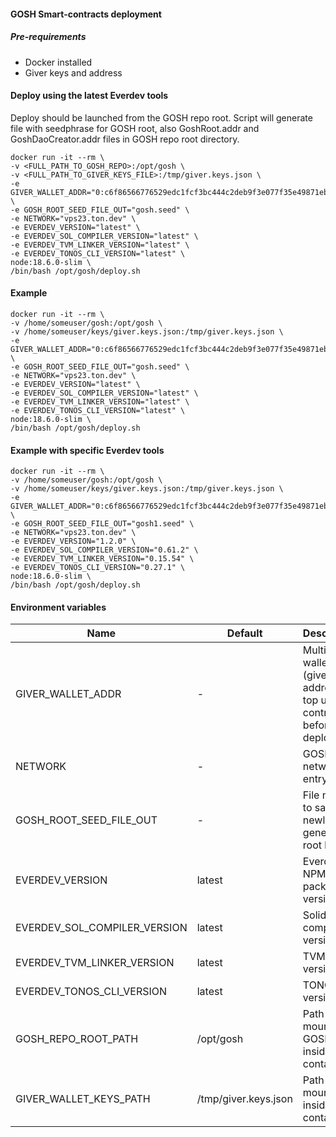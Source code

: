 #### GOSH Smart-contracts deployment

##### Pre-requirements
- Docker installed
- Giver keys and address

#### Deploy using the latest Everdev tools

Deploy should be launched from the GOSH repo root.
Script will generate file with seedphrase for GOSH root, also GoshRoot.addr and GoshDaoCreator.addr files in GOSH repo root directory. 

```
docker run -it --rm \
-v <FULL_PATH_TO_GOSH_REPO>:/opt/gosh \
-v <FULL_PATH_TO_GIVER_KEYS_FILE>:/tmp/giver.keys.json \
-e GIVER_WALLET_ADDR="0:c6f86566776529edc1fcf3bc444c2deb9f3e077f35e49871eb4d775dd0b04391" \
-e GOSH_ROOT_SEED_FILE_OUT="gosh.seed" \
-e NETWORK="vps23.ton.dev" \
-e EVERDEV_VERSION="latest" \
-e EVERDEV_SOL_COMPILER_VERSION="latest" \
-e EVERDEV_TVM_LINKER_VERSION="latest" \
-e EVERDEV_TONOS_CLI_VERSION="latest" \
node:18.6.0-slim \
/bin/bash /opt/gosh/deploy.sh
```

#### Example
```
docker run -it --rm \
-v /home/someuser/gosh:/opt/gosh \
-v /home/someuser/keys/giver.keys.json:/tmp/giver.keys.json \
-e GIVER_WALLET_ADDR="0:c6f86566776529edc1fcf3bc444c2deb9f3e077f35e49871eb4d775dd0b04391" \
-e GOSH_ROOT_SEED_FILE_OUT="gosh.seed" \
-e NETWORK="vps23.ton.dev" \
-e EVERDEV_VERSION="latest" \
-e EVERDEV_SOL_COMPILER_VERSION="latest" \
-e EVERDEV_TVM_LINKER_VERSION="latest" \
-e EVERDEV_TONOS_CLI_VERSION="latest" \
node:18.6.0-slim \
/bin/bash /opt/gosh/deploy.sh
```

#### Example with specific Everdev tools
```
docker run -it --rm \
-v /home/someuser/gosh:/opt/gosh \
-v /home/someuser/keys/giver.keys.json:/tmp/giver.keys.json \
-e GIVER_WALLET_ADDR="0:c6f86566776529edc1fcf3bc444c2deb9f3e077f35e49871eb4d775dd0b04391" \
-e GOSH_ROOT_SEED_FILE_OUT="gosh1.seed" \
-e NETWORK="vps23.ton.dev" \
-e EVERDEV_VERSION="1.2.0" \
-e EVERDEV_SOL_COMPILER_VERSION="0.61.2" \
-e EVERDEV_TVM_LINKER_VERSION="0.15.54" \
-e EVERDEV_TONOS_CLI_VERSION="0.27.1" \
node:18.6.0-slim \
/bin/bash /opt/gosh/deploy.sh
```

#### Environment variables
| Name | Default | Description |
| ------ | ------ | ------ |
| GIVER_WALLET_ADDR | - | Multisig wallet (giver) address to top up contracts before deployment |
| NETWORK | - | GOSH netwotk entrypoint |
| GOSH_ROOT_SEED_FILE_OUT | - | File name to save newly generated root keys |
| EVERDEV_VERSION | latest | Everdev NPM package version |
| EVERDEV_SOL_COMPILER_VERSION | latest | Solidity compiler version |
| EVERDEV_TVM_LINKER_VERSION | latest | TVM linker version |
| EVERDEV_TONOS_CLI_VERSION | latest | TONOS CLI version |
| GOSH_REPO_ROOT_PATH | /opt/gosh | Path to mount GOSH repo inside container |
| GIVER_WALLET_KEYS_PATH | /tmp/giver.keys.json | Path to mount keys inside container |

